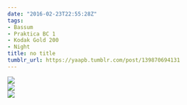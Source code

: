 ```yaml
---
date: "2016-02-23T22:55:28Z"
tags:
- Bassum
- Praktica BC 1
- Kodak Gold 200
- Night
title: no title
tumblr_url: https://yaapb.tumblr.com/post/139870694131
---
```

 ![](/tumblr_files/tumblr_o30swg7LOK1v9quwwo1_1280.jpg)  
 ![](/tumblr_files/tumblr_o30swg7LOK1v9quwwo2_1280.jpg)  
 ![](/tumblr_files/tumblr_o30swg7LOK1v9quwwo3_1280.jpg)  
  
